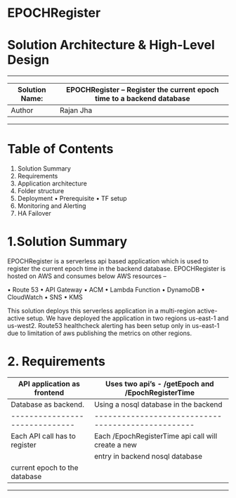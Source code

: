 # EPOCHRegister
# Solution Architecture & High-Level Design

--------------------------------------------------------------------------------------------
|Solution Name:     | EPOCHRegister – Register the current epoch time to a backend database | 
--------------------|-----------------------------------------------------------------------|
|Author             | Rajan Jha                                                             |
---------------------------------------------------------------------------------------------

# Table of Contents 

1.	Solution Summary
2.	Requirements
3.	Application architecture
4.	Folder structure
5.	Deployment
   •	Prerequisite
   •	TF setup
6.	Monitoring and Alerting
7.	HA Failover

# 1.Solution Summary

EPOCHRegister is a serverless api based application which is used to register the current epoch time in the backend database.
EPOCHRegister is hosted on AWS and consumes below AWS resources – 

•	Route 53
•	API Gateway
•	ACM
•	Lambda Function
•	DynamoDB
•	CloudWatch
•	SNS
•	KMS

This solution deploys this serverless application in a multi-region active-active setup. We have deployed the application in two regions us-east-1 and us-west2. Route53 healthcheck alerting has been setup only in us-east-1 due to limitation of aws publishing the metrics on other regions.

# 2. Requirements

|API application as frontend  | Uses two api’s - /getEpoch and /EpochRegisterTime |
------------------------------|---------------------------------------------------|
|Database as backend.         | Using a nosql database in the backend             |
------------------------------| --------------------------------------------------|
|Each API call has to register|Each /EpochRegisterTime api call will create a new |
|                             |entry in backend nosql database                    |
|current epoch to the database|                                                   |
-----------------------------------------------------------------------------------